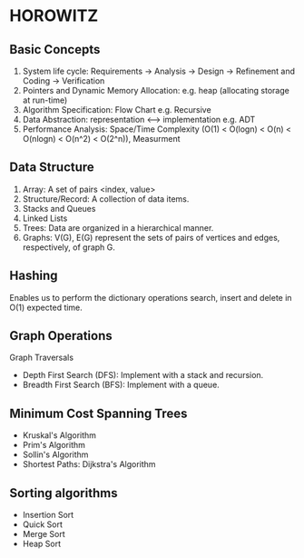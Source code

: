 # HOROWITZ

## Basic Concepts
1. System life cycle: Requirements -> Analysis -> Design -> Refinement and Coding -> Verification
2. Pointers and Dynamic Memory Allocation: e.g. heap (allocating storage at run-time)
3. Algorithm Specification: Flow Chart e.g. Recursive
4. Data Abstraction: representation <--> implementation e.g. ADT
5. Performance Analysis: Space/Time Complexity (O(1) < O(logn) < O(n) < O(nlogn) < O(n^2) < O(2^n)), Measurment

## Data Structure 
1. Array: A set of pairs <index, value>
2. Structure/Record: A collection of data items.
3. Stacks and Queues
4. Linked Lists
5. Trees: Data are organized in a hierarchical manner.
6. Graphs: V(G), E(G) represent the sets of pairs of vertices and edges, respectively, of graph G.

## Hashing
Enables us to perform the dictionary operations search, insert and delete in O(1) expected time.

## Graph Operations
Graph Traversals
- Depth First Search (DFS): Implement with a stack and recursion.
- Breadth First Search (BFS): Implement with a queue.

## Minimum Cost Spanning Trees
- Kruskal's Algorithm
- Prim's Algorithm
- Sollin's Algorithm
- Shortest Paths: Dijkstra's Algorithm

## Sorting algorithms
- Insertion Sort
- Quick Sort
- Merge Sort
- Heap Sort
